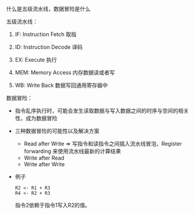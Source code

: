 什么是五级流水线，数据冒险是什么

五级流水线：

1. IF: Instruction Fetch 取指

2. ID: Instruction Decode 译码

3. EX: Execute 执行

4. MEM: Memory Access  内存数据读或者写

5. WB: Write Back 数据写回通用寄存器中



数据冒险：

- 指令乱序执行时，可能会发生读取数据与写入数据之间的时序与空间的相关性，成为数据冒险
- 三种数据冒险的可能性以及解决方案
  - Read after Write => 写指令和读指令之间插入流水线冒泡，Register forwarding 来使用流水线最新的计算结果
  - Write after Read 
  - Write after Write 

- 例子

  ```
  R2 <- R1 + R3
  R4 <- R2 + R3
  ```

  指令2依赖于指令1写入R2的值。

